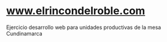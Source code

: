 # www.elrincondelroble.com
Ejercicio desarrollo web para unidades productivas de la mesa Cundinamarca
